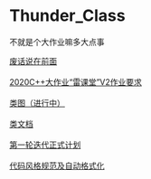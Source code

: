 # Thunder_Class
 不就是个大作业嘛多大点事

 [废话说在前面](doc/废话说在前面.md)
 <br/><br/>
 [2020C++大作业“雷课堂”V2作业要求](req/2020C++大作业“雷课堂”V2.md)
  <br/><br/>
 [类图（进行中）](doc/类图plantUML.png)
  <br/><br/>
 [类文档](doc/类文档.md)
  <br/><br/>
   [第一轮迭代正式计划](doc/第一轮迭代正式计划.md)
  <br/><br/>
 [代码风格规范及自动格式化](format)
